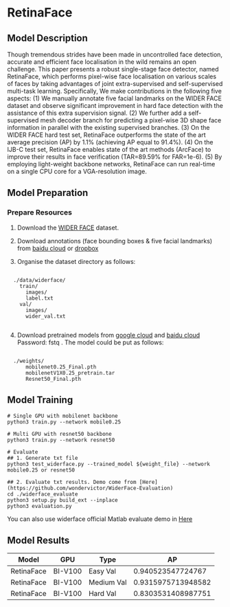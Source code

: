 # RetinaFace

## Model Description

Though tremendous strides have been made in uncontrolled face detection, accurate and efficient face localisation in the
wild remains an open challenge. This paper presents a robust single-stage face detector, named RetinaFace, which
performs pixel-wise face localisation on various scales of faces by taking advantages of joint extra-supervised and
self-supervised multi-task learning. Specifically, We make contributions in the following five aspects: (1) We manually
annotate five facial landmarks on the WIDER FACE dataset and observe significant improvement in hard face detection with
the assistance of this extra supervision signal. (2) We further add a self-supervised mesh decoder branch for predicting
a pixel-wise 3D shape face information in parallel with the existing supervised branches. (3) On the WIDER FACE hard
test set, RetinaFace outperforms the state of the art average precision (AP) by 1.1% (achieving AP equal to 91.4%). (4)
On the IJB-C test set, RetinaFace enables state of the art methods (ArcFace) to improve their results in face
verification (TAR=89.59% for FAR=1e-6). (5) By employing light-weight backbone networks, RetinaFace can run real-time on
a single CPU core for a VGA-resolution image.

## Model Preparation

### Prepare Resources

1. Download the [WIDER FACE](http://shuoyang1213.me/WIDERFACE/WiderFace_Results.html) dataset.

2. Download annotations (face bounding boxes & five facial landmarks) from [baidu
   cloud](https://pan.baidu.com/s/1Laby0EctfuJGgGMgRRgykA) or
   [dropbox](https://www.dropbox.com/s/7j70r3eeepe4r2g/retinaface_gt_v1.1.zip?dl=0)

3. Organise the dataset directory as follows:

```Shell

  ./data/widerface/
    train/
      images/
      label.txt
    val/
      images/
      wider_val.txt
      
```

4. Download pretrained models from [google cloud](https://drive.google.com/open?id=1oZRSG0ZegbVkVwUd8wUIQx8W7yfZ_ki1)
   and [baidu cloud](https://pan.baidu.com/s/12h97Fy1RYuqMMIV-RpzdPg) Password: fstq . The model could be put as
   follows:

```Shell

  ./weights/
      mobilenet0.25_Final.pth
      mobilenetV1X0.25_pretrain.tar
      Resnet50_Final.pth

```

## Model Training

```shell
# Single GPU with mobilenet backbone
python3 train.py --network mobile0.25

# Multi GPU with resnet50 backbone
python3 train.py --network resnet50

# Evaluate
## 1. Generate txt file
python3 test_widerface.py --trained_model ${weight_file} --network mobile0.25 or resnet50

## 2. Evaluate txt results. Demo come from [Here](https://github.com/wondervictor/WiderFace-Evaluation)
cd ./widerface_evaluate
python3 setup.py build_ext --inplace
python3 evaluation.py
```

You can also use widerface official Matlab evaluate demo in
   [Here](http://mmlab.ie.cuhk.edu.hk/projects/WIDERFace/WiderFace_Results.html)

## Model Results

| Model      | GPU     | Type       | AP                 |
|------------|---------|------------|--------------------|
| RetinaFace | BI-V100 | Easy   Val | 0.940523547724767  |
| RetinaFace | BI-V100 | Medium Val | 0.9315975713948582 |
| RetinaFace | BI-V100 | Hard   Val | 0.8303531408987751 |
